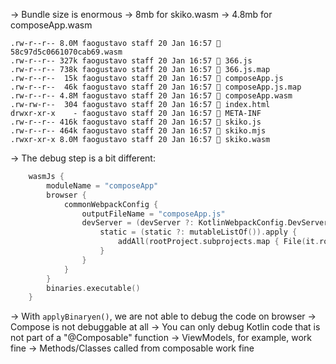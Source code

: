 -> Bundle size is enormous
    -> 8mb for skiko.wasm
    -> 4.8mb for composeApp.wasm

```
.rw-r--r-- 8.0M faogustavo staff 20 Jan 16:57  58c97d5c0661070cab69.wasm
.rw-r--r-- 327k faogustavo staff 20 Jan 16:57  366.js
.rw-r--r-- 738k faogustavo staff 20 Jan 16:57  366.js.map
.rw-r--r--  15k faogustavo staff 20 Jan 16:57  composeApp.js
.rw-r--r--  46k faogustavo staff 20 Jan 16:57  composeApp.js.map
.rw-r--r-- 4.8M faogustavo staff 20 Jan 16:57  composeApp.wasm
.rw-rw-r--  304 faogustavo staff 20 Jan 16:57  index.html
drwxr-xr-x    - faogustavo staff 20 Jan 16:57  META-INF
.rw-r--r-- 416k faogustavo staff 20 Jan 16:57  skiko.js
.rw-r--r-- 464k faogustavo staff 20 Jan 16:57  skiko.mjs
.rwxr-xr-x 8.0M faogustavo staff 20 Jan 16:57  skiko.wasm
```

-> The debug step is a bit different:

```kotlin
    wasmJs {
        moduleName = "composeApp"
        browser {
            commonWebpackConfig {
                outputFileName = "composeApp.js"
                devServer = (devServer ?: KotlinWebpackConfig.DevServer()).apply {
                    static = (static ?: mutableListOf()).apply {
                        addAll(rootProject.subprojects.map { File(it.rootDir, it.name).toString() }) // This
                    }
                }
            }
        }
        binaries.executable()
    }
```

-> With `applyBinaryen()`, we are not able to debug the code on browser
-> Compose is not debuggable at all
-> You can only debug Kotlin code that is not part of a "@Composable" function
    -> ViewModels, for example, work fine
    -> Methods/Classes called from composable work fine
